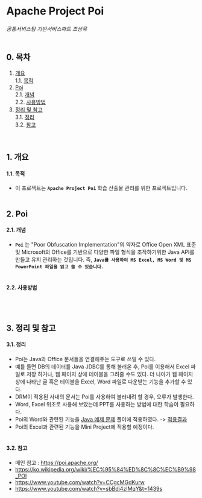 # Apache Project Poi
###### 공통서비스팀 기반서비스파트 조상묵 <br><br>

## 0. 목차
1. [개요](#1-개요)<br>
    1.1. [목적](#11-목적)<br>
2. [Poi](#2-Poi)<br>
    2.1. [개념](#21-개념)<br>
    2.2. [사용방법](#22-사용방법)<br>
3. [정리 및 참고](#3-정리-및-참고)<br>
    3.1. [정리](#31-정리)<br>
    3.2. [참고](#32-참고)<br>
<br>

## 1. 개요
#### 1.1. 목적
- 이 프로젝트는 **`Apache Project Poi`** 학습 산출물 관리를 위한 프로젝트입니다.
<br><br>

## 2. Poi
#### 2.1. 개념
- **`Poi`** 는 "Poor Obfuscation Implementation"의 약자로 Office Open XML 표준 및 Microsoft의 Office를 기반으로 다양한 파일 형식을 조작하기위한 Java API를 만들고 유지 관리하는 것입니다. 즉, **`Java를 사용하여 MS Excel, MS Word 및 MS PowerPoint 파일을 읽고 쓸 수 있습니다. `**
<br><br>

#### 2.2. 사용방법

<br><br>

## 3. 정리 및 참고
#### 3.1. 정리
- Poi는 Java와 Office 문서들을 연결해주는 도구로 쓰일 수 있다. 
- 예를 들면 DB의 데이터를 Java JDBC를 통해 불러온 후, Poi를 이용해서 Excel 파일로 저장 하거나, 웹 페이지 상에 테이블을 그려줄 수도 있다. 더 나아가 웹 페이지 상에 나타난 글 혹은 테이블을 Excel, Word 파일로 다운받는 기능을 추가할 수 있다.
- DRM이 적용된 사내의 문서는 Poi를 사용하여 불러내려 할 경우, 오류가 발생한다.
- Word, Excel 위조로 사용해 보았는데 PPT를 사용하는 방법에 대한 학습이 필요하다.
- Poi의 Word와 관련된 기능을 [Java 예제 문제](https://github.com/ChoSangmuk-tsis/Problem) 풀이에 적용하였다. 
-> [적용결과](https://github.com/ChoSangmuk-tsis/Apache_Poi_Java)
- Poi의 Excel과 관련된 기능을 Mini Project에 적용할 예정이다.
<br><br>

#### 3.2. 참고
- 메인 참고 : https://poi.apache.org/
- https://ko.wikipedia.org/wiki/%EC%95%84%ED%8C%8C%EC%B9%98_POI
- https://www.youtube.com/watch?v=CCgcMGdKurw
- https://www.youtube.com/watch?v=sbBdj4zIMqY&t=1439s
<br><br>